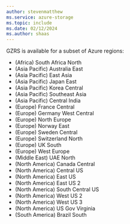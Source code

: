```yaml
---
author: stevenmatthew
ms.service: azure-storage
ms.topic: include
ms.date: 02/12/2024
ms.author: shaas
---
```


GZRS is available for a subset of Azure regions:

- (Africa) South Africa North
- (Asia Pacific) Australia East
- (Asia Pacific) East Asia
- (Asia Pacific) Japan East
- (Asia Pacific) Korea Central
- (Asia Pacific) Southeast Asia
- (Asia Pacific) Central India
- (Europe) France Central
- (Europe) Germany West Central
- (Europe) North Europe
- (Europe) Norway East
- (Europe) Sweden Central
- (Europe) Switzerland North
- (Europe) UK South
- (Europe) West Europe
- (Middle East) UAE North
- (North America) Canada Central
- (North America) Central US
- (North America) East US
- (North America) East US 2
- (North America) South Central US
- (North America) West US 2
- (North America) West US 3
- (North America) US Gov Virginia
- (South America) Brazil South

